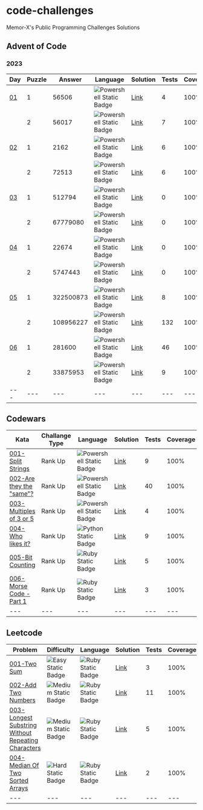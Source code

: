 # code-challenges
Memor-X's Public Programming Challenges Solutions

## Advent of Code

### 2023
| Day | Puzzle | Answer | Language | Solution | Tests | Coverage |
| --- | --- | --- | --- | --- | --- | --- |
| [01](https://adventofcode.com/2023/day/1) | 1 | 56506 | ![Powershell Static Badge](https://img.shields.io/badge/Powershell-012456?style=for-the-badge&logo=powershell) | [Link](powershell/advent-of-code/2023/01-Puzzle1) | 4 | 100% |
| | 2 | 56017 | ![Powershell Static Badge](https://img.shields.io/badge/Powershell-012456?style=for-the-badge&logo=powershell) | [Link](powershell/advent-of-code/2023/01-Puzzle2) | 7 | 100% |
| [02](https://adventofcode.com/2023/day/2) | 1 | 2162 | ![Powershell Static Badge](https://img.shields.io/badge/Powershell-012456?style=for-the-badge&logo=powershell) | [Link](powershell/advent-of-code/2023/02-Puzzle1) | 6 | 100% |
| | 2 | 72513 | ![Powershell Static Badge](https://img.shields.io/badge/Powershell-012456?style=for-the-badge&logo=powershell) | [Link](powershell/advent-of-code/2023/02-Puzzle2) | 6 | 100% |
| [03](https://adventofcode.com/2023/day/3) | 1 | 512794 | ![Powershell Static Badge](https://img.shields.io/badge/Powershell-012456?style=for-the-badge&logo=powershell) | [Link](powershell/advent-of-code/2023/03-Puzzle1) | 0 | 100% |
| | 2 | 67779080 | ![Powershell Static Badge](https://img.shields.io/badge/Powershell-012456?style=for-the-badge&logo=powershell) | [Link](powershell/advent-of-code/2023/03-Puzzle2) | 0 | 100% |
| [04](https://adventofcode.com/2023/day/4) | 1 | 22674 | ![Powershell Static Badge](https://img.shields.io/badge/Powershell-012456?style=for-the-badge&logo=powershell) | [Link](powershell/advent-of-code/2023/04-Puzzle1) | 0 | 100% |
| | 2 | 5747443 | ![Powershell Static Badge](https://img.shields.io/badge/Powershell-012456?style=for-the-badge&logo=powershell) | [Link](powershell/advent-of-code/2023/04-Puzzle2) | 0 | 100% |
| [05](https://adventofcode.com/2023/day/5) | 1 | 322500873 | ![Powershell Static Badge](https://img.shields.io/badge/Powershell-012456?style=for-the-badge&logo=powershell) | [Link](powershell/advent-of-code/2023/05-Puzzle1) | 8 | 100% |
| | 2 | 108956227 | ![Powershell Static Badge](https://img.shields.io/badge/Powershell-012456?style=for-the-badge&logo=powershell) | [Link](powershell/advent-of-code/2023/05-Puzzle2) | 132 | 100% |
| [06](https://adventofcode.com/2023/day/6) | 1 | 281600 | ![Powershell Static Badge](https://img.shields.io/badge/Powershell-012456?style=for-the-badge&logo=powershell) | [Link](powershell/advent-of-code/2023/06-Puzzle1) | 46 | 100% |
| | 2 | 33875953 | ![Powershell Static Badge](https://img.shields.io/badge/Powershell-012456?style=for-the-badge&logo=powershell) | [Link](powershell/advent-of-code/2023/06-Puzzle2) | 9 | 100% |
| --- | --- | --- | --- | --- | --- | --- |

## Codewars

| Kata | Challange Type | Language | Solution | Tests | Coverage |
| --- | --- | --- | --- | --- | --- |
| [001-Split Strings](https://www.codewars.com/kata/515de9ae9dcfc28eb6000001) | Rank Up | ![Powershell Static Badge](https://img.shields.io/badge/Powershell-012456?style=for-the-badge&logo=powershell) | [Link](powershell/codewars/001-Split%20Strings) | 9 | 100% |
| [002-Are they the "same"?](https://www.codewars.com/kata/550498447451fbbd7600041c) | Rank Up | ![Powershell Static Badge](https://img.shields.io/badge/Powershell-012456?style=for-the-badge&logo=powershell) | [Link](powershell/codewars/002-Are%20they%20the%20same) | 40 | 100% |
| [003-Multiples of 3 or 5](https://www.codewars.com/kata/514b92a657cdc65150000006) | Rank Up | ![Powershell Static Badge](https://img.shields.io/badge/Powershell-012456?style=for-the-badge&logo=powershell) | [Link](powershell/codewars/003-Multiples%20of%203%20or%205) | 4 | 100% |
| [004-Who likes it?](https://www.codewars.com/kata/5266876b8f4bf2da9b000362) | Rank Up | ![Python Static Badge](https://img.shields.io/badge/Python-2b5b84?style=for-the-badge&logo=python&logoColor=FFFFFF&labelColor=2b5b84) | [Link](python//codewars/004-Likes) | 9 | 100% |
| [005-Bit Counting](https://www.codewars.com/kata/5266876b8f4bf2da9b000362) | Rank Up | ![Ruby Static Badge](https://img.shields.io/badge/Ruby-CC342D?style=for-the-badge&logo=ruby&logoColor=FFFFFF&labelColor=CC342D) | [Link](ruby/codewars/005-Bit-Counting) | 5 | 100% |
| [006-Morse Code - Part 1](https://www.codewars.com/kata/54b724efac3d5402db00065e) | Rank Up | ![Ruby Static Badge](https://img.shields.io/badge/Ruby-CC342D?style=for-the-badge&logo=ruby&logoColor=FFFFFF&labelColor=CC342D) | [Link](ruby/codewars/006-Morse-Code-P1) | 3 | 100% |
| --- | --- | --- | --- | --- | --- |

## Leetcode

| Problem | Difficulty | Language | Solution | Tests | Coverage |
| --- | --- | --- | --- | --- | --- |
| [001-Two Sum](https://leetcode.com/problems/two-sum/description/) | ![Easy Static Badge](https://img.shields.io/badge/Easy-1cb8b8?style=for-the-badge) | ![Ruby Static Badge](https://img.shields.io/badge/Ruby-CC342D?style=for-the-badge&logo=ruby&logoColor=FFFFFF&labelColor=CC342D) | [Link](ruby/leetcode/001-Two-Sum) | 3 | 100% |
| [002-Add Two Numbers](https://leetcode.com/problems/add-two-numbers/description/) | ![Medium Static Badge](https://img.shields.io/badge/Medium-ffb800?style=for-the-badge) | ![Ruby Static Badge](https://img.shields.io/badge/Ruby-CC342D?style=for-the-badge&logo=ruby&logoColor=FFFFFF&labelColor=CC342D) | [Link](ruby/leetcode/002-Add-Two-Numbers) | 11 | 100% |
| [003-Longest Substring Without Repeating Characters](https://leetcode.com/problems/longest-substring-without-repeating-characters/description/) | ![Medium Static Badge](https://img.shields.io/badge/Medium-ffb800?style=for-the-badge) | ![Ruby Static Badge](https://img.shields.io/badge/Ruby-CC342D?style=for-the-badge&logo=ruby&logoColor=FFFFFF&labelColor=CC342D) | [Link](ruby/leetcode/003-Longest-Substring-Without-Repeating-Characters) | 5 | 100% |
| [004-Median Of Two Sorted Arrays](https://leetcode.com/problems/median-of-two-sorted-arrays/description/) | ![Hard Static Badge](https://img.shields.io/badge/Hard-f63636?style=for-the-badge) | ![Ruby Static Badge](https://img.shields.io/badge/Ruby-CC342D?style=for-the-badge&logo=ruby&logoColor=FFFFFF&labelColor=CC342D) | [Link](ruby/leetcode/004-Median-Of-Two-Sorted-Arrays) | 2 | 100% |
| --- | --- | --- | --- | --- | --- |